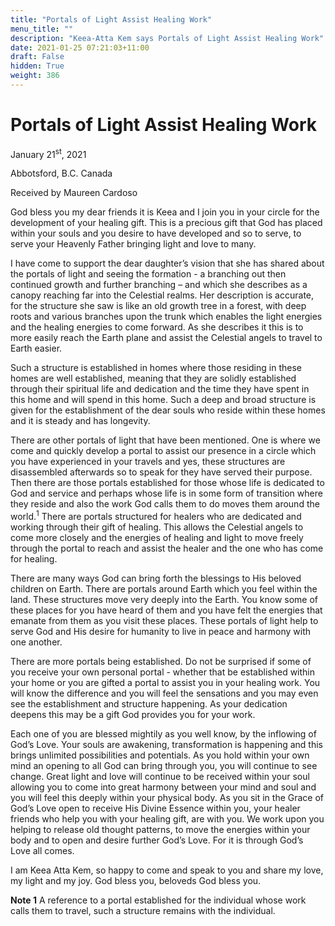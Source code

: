 ```yaml
---
title: "Portals of Light Assist Healing Work"
menu_title: ""
description: "Keea-Atta Kem says Portals of Light Assist Healing Work"
date: 2021-01-25 07:21:03+11:00
draft: False
hidden: True
weight: 386
---
```

# Portals of Light Assist Healing Work

January 21<sup>st</sup>, 2021

Abbotsford, B.C. Canada

Received by Maureen Cardoso



God bless you my dear friends it is Keea and I join you in your circle for the development of your healing gift.  This is a precious gift that God has placed within your souls and you desire to have developed and so to serve, to serve your Heavenly Father bringing light and love to many.

I have come to support the dear daughter’s vision that she has shared about the portals of light and seeing the formation - a branching out then continued growth and further branching – and which she describes as a canopy reaching far into the Celestial realms. Her description is accurate, for the structure she saw is like an old growth tree in a forest, with deep roots and various branches upon the trunk which enables the light energies and the healing energies to come forward. As she describes it this is to more easily reach the Earth plane and assist the Celestial angels to travel to Earth easier. 

Such a structure is established in homes where those residing in these homes are well established, meaning that they are solidly established through their spiritual life and dedication and the time they have spent in this home and will spend in this home.  Such a deep and broad structure is given for the establishment of the dear souls who reside within these homes and it is steady and has longevity. 

There are other portals of light that have been mentioned. One is where we  come and quickly develop a portal to assist our presence in a circle which you have experienced in your travels and yes, these structures are disassembled afterwards so to speak for they have served their purpose.  Then there are those portals established for those whose life is dedicated to God and service and perhaps whose life is in some form of transition where they reside and also the work God calls them to do moves them around the world.<sup>1</sup> There are portals structured for healers who are dedicated and working through their gift of healing. This allows the Celestial angels to come more closely and the energies of healing and light to move freely through the portal to reach and assist the healer and the one who has come for healing. 

There are many ways God can bring forth the blessings to His beloved children on Earth. There are portals around Earth which you feel within the land. These structures move very deeply into the Earth. You know some of these places for you have heard of them and you have felt the energies that emanate from them as you visit these places. These portals of light help to serve God and His desire for humanity to live in peace and harmony with one another. 

There are more portals being established. Do not be surprised if some of you receive your own personal portal - whether that be established within your home or you are gifted a portal to assist you in your healing work. You will know the difference and you will feel the sensations and you may even see the establishment and structure happening. As your dedication deepens this may be a gift God provides you for your work. 

Each one of you are blessed mightily as you well know, by the inflowing of God’s Love. Your souls are awakening, transformation is happening and this brings unlimited possibilities and potentials. As you hold within your own mind an opening to all God can bring through you, you will continue to see change. Great light and love will continue to be received within your soul allowing you to come into great harmony between your mind and soul and you will feel this deeply within your physical body. As you sit in the Grace of God’s Love open to receive His Divine Essence within you, your healer friends who help you with your healing gift, are with you. We work upon you helping to release old thought patterns, to move the energies within your body and to open and desire further God’s Love. For it is through God’s Love all comes.

I am Keea Atta Kem, so happy to come and speak to you and share my love, my light and my joy. God bless you, beloveds God bless you.

**Note 1** A reference to a portal established for the individual whose work calls them to travel, such a structure remains with the individual.